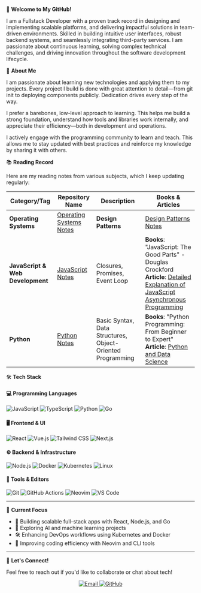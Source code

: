 👋 **Welcome to My GitHub!**

I am a Fullstack Developer with a proven track record in designing and implementing scalable platforms, and delivering impactful solutions in team-driven environments. Skilled in building intuitive user interfaces, robust backend systems, and seamlessly integrating third-party services. I am passionate about continuous learning, solving complex technical challenges, and driving innovation throughout the software development lifecycle.

🦄 **About Me**

I am passionate about learning new technologies and applying them to my projects. Every project I build is done with great attention to detail—from git init to deploying components publicly. Dedication drives every step of the way.

I prefer a barebones, low-level approach to learning. This helps me build a strong foundation, understand how tools and libraries work internally, and appreciate their efficiency—both in development and operations.

I actively engage with the programming community to learn and teach. This allows me to stay updated with best practices and reinforce my knowledge by sharing it with others.

📚 **Reading Record**

Here are my reading notes from various subjects, which I keep updating regularly:

| **Category/Tag**      | **Repository Name** | **Description** | **Books & Articles** |
|-----------------------|---------------------|-----------------|----------------------|
| **Operating Systems**  | [Operating Systems Notes](https://applied-programming.github.io/Operating-Systems-Notes/)  | **Design Patterns**   | [Design Patterns Notes](link-to-your-design-patterns-notes)  | Singleton, Factory, Observer Pattern | **Books**: "Design Patterns: Elements of Reusable Object-Oriented Software" - Erich Gamma<br>**Article**: [In-depth Understanding of Design Patterns](https://example.com/article) |
| **JavaScript & Web Development** | [JavaScript Notes](link-to-your-javascript-notes) | Closures, Promises, Event Loop | **Books**: "JavaScript: The Good Parts" - Douglas Crockford<br>**Article**: [Detailed Explanation of JavaScript Asynchronous Programming](https://example.com/article) |
| **Python**            | [Python Notes](link-to-your-python-notes) | Basic Syntax, Data Structures, Object-Oriented Programming | **Books**: "Python Programming: From Beginner to Expert"<br>**Article**: [Python and Data Science](https://example.com/article) |

🛠️ **Tech Stack**

#### 💻 Programming Languages
![JavaScript](https://img.shields.io/badge/-JavaScript-F7DF1E?style=for-the-badge&logo=javascript&logoColor=black)
![TypeScript](https://img.shields.io/badge/-TypeScript-3178C6?style=for-the-badge&logo=typescript&logoColor=white)
![Python](https://img.shields.io/badge/-Python-3776AB?style=for-the-badge&logo=python&logoColor=white)
![Go](https://img.shields.io/badge/-Go-00ADD8?style=for-the-badge&logo=go&logoColor=white)

#### 🖥️ Frontend & UI
![React](https://img.shields.io/badge/-React-61DAFB?style=for-the-badge&logo=react&logoColor=black)
![Vue.js](https://img.shields.io/badge/-Vue.js-4FC08D?style=for-the-badge&logo=vue.js&logoColor=white)
![Tailwind CSS](https://img.shields.io/badge/-Tailwind_CSS-38B2AC?style=for-the-badge&logo=tailwind-css&logoColor=white)
![Next.js](https://img.shields.io/badge/-Next.js-000000?style=for-the-badge&logo=next.js&logoColor=white)

#### ⚙️ Backend & Infrastructure
![Node.js](https://img.shields.io/badge/-Node.js-339933?style=for-the-badge&logo=node.js&logoColor=white)
![Docker](https://img.shields.io/badge/-Docker-2496ED?style=for-the-badge&logo=docker&logoColor=white)
![Kubernetes](https://img.shields.io/badge/-Kubernetes-326CE5?style=for-the-badge&logo=kubernetes&logoColor=white)
![Linux](https://img.shields.io/badge/-Linux-FCC624?style=for-the-badge&logo=linux&logoColor=black)

#### 🧰 Tools & Editors
![Git](https://img.shields.io/badge/-Git-F05032?style=for-the-badge&logo=git&logoColor=white)
![GitHub Actions](https://img.shields.io/badge/-GitHub_Actions-2088FF?style=for-the-badge&logo=github-actions&logoColor=white)
![Neovim](https://img.shields.io/badge/-Neovim-57A143?style=for-the-badge&logo=neovim&logoColor=white)
![VS Code](https://img.shields.io/badge/-VS_Code-007ACC?style=for-the-badge&logo=visual-studio-code&logoColor=white)

---

🎯 **Current Focus**

- 🚀 Building scalable full-stack apps with React, Node.js, and Go  
- 🤖 Exploring AI and machine learning projects  
- 🛠️ Enhancing DevOps workflows using Kubernetes and Docker  
- 🌱 Improving coding efficiency with Neovim and CLI tools  

---

🤝 **Let's Connect!**

Feel free to reach out if you'd like to collaborate or chat about tech!  

<div align="center">
  <a href="mailto:caden.marshal.yi@gmail.com">
    <img src="https://img.shields.io/badge/Email-D14836?style=for-the-badge&logo=gmail&logoColor=white" alt="Email" />
  </a>
  <a href="https://github.com/Ethan">
    <img src="https://img.shields.io/badge/GitHub-100000?style=for-the-badge&logo=github&logoColor=white" alt="GitHub" />
  </a>
</div>
